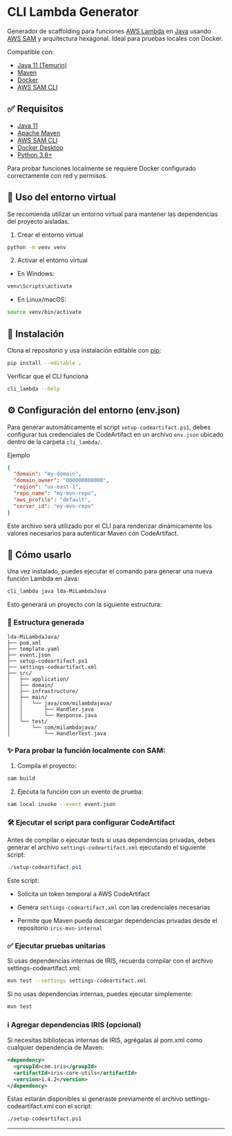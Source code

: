 # CLI Lambda Generator

Generador de scaffolding para funciones [AWS Lambda](https://aws.amazon.com/lambda/) en [Java](https://www.java.com/) usando [AWS SAM](https://docs.aws.amazon.com/serverless-application-model/latest/developerguide/what-is-sam.html) y arquitectura hexagonal. Ideal para pruebas locales con Docker.

Compatible con:
- [Java 11 (Temurin)](https://adoptium.net/)
- [Maven](https://maven.apache.org/)
- [Docker](https://www.docker.com/)
- [AWS SAM CLI](https://docs.aws.amazon.com/serverless-application-model/latest/developerguide/install-sam-cli.html)


## ✅ Requisitos

- [Java 11](https://adoptium.net/)
- [Apache Maven](https://maven.apache.org/)
- [AWS SAM CLI](https://docs.aws.amazon.com/serverless-application-model/latest/developerguide/install-sam-cli.html)
- [Docker Desktop](https://www.docker.com/products/docker-desktop/)
- [Python 3.8+](https://www.python.org/)

Para probar funciones localmente se requiere Docker configurado correctamente con red y permisos.

## 🐍 Uso del entorno virtual
Se recomienda utilizar un entorno virtual para mantener las dependencias del proyecto aisladas.

1. Crear el entorno virtual

``` bash
python -m venv venv
```

2. Activar el entorno virtual

-  En Windows:
``` bash
venv\Scripts\activate
```
- En Linux/macOS:

``` bash
source venv/bin/activate
```

## 🔧 Instalación

Clona el repositorio y usa instalación editable con [pip](https://pip.pypa.io/):

```bash
pip install --editable .

```

Verificar que el CLI funciona
```bash
cli_lambda --help
```

## ⚙️ Configuración del entorno (env.json)

Para generar automáticamente el script `setup-codeartifact.ps1`, debes configurar tus credenciales de CodeArtifact en un archivo `env.json` ubicado dentro de la carpeta `cli_lambda/`.

Ejemplo

``` json
{
  "domain": "my-domain",
  "domain_owner": "000000000000",
  "region": "us-east-1",
  "repo_name": "my-mvn-repo",
  "aws_profile": "default",
  "server_id": "my-mvn-repo"
}
```
Este archivo será utilizado por el CLI para renderizar dinámicamente los valores necesarios para autenticar Maven con CodeArtifact.

## 🧪 Cómo usarlo

Una vez instalado, puedes ejecutar el comando para generar una nueva función Lambda en Java:

```bash
cli_lambda java lda-MiLambdaJava
```

Esto generará un proyecto con la siguiente estructura:

### 📁 Estructura generada

```text
lda-MiLambdaJava/
├── pom.xml
├── template.yaml
├── event.json
├── setup-codeartifact.ps1
├── settings-codeartifact.xml
├── src/
│   ├── application/
│   ├── domain/
│   ├── infrastructure/
│   ├── main/
│   │   └── java/com/milambdajava/
│   │       ├── Handler.java
│   │       └── Response.java
│   └── test/
│       └── com/milambdajava/
│           └── HandlerTest.java
```

### ✨ Para probar la función localmente con SAM:

1. Compila el proyecto:
``` bash
sam build
```

2. Ejecuta la función con un evento de prueba:

``` bash
sam local invoke --event event.json
```

### 🛠️ Ejecutar el script para configurar CodeArtifact

Antes de compilar o ejecutar tests si usas dependencias privadas, debes generar el archivo `settings-codeartifact.xml` ejecutando el siguiente script:

```powershell
./setup-codeartifact.ps1
```

Este script:

- Solicita un token temporal a AWS CodeArtifact

- Genera `settings-codeartifact.xml` con las credenciales necesarias

- Permite que Maven pueda descargar dependencias privadas desde el repositorio `iris-mvn-internal`

### ✅ Ejecutar pruebas unitarias

Si usas dependencias internas de IRIS, recuerda compilar con el archivo settings-codeartifact.xml:
``` bash
mvn test --settings settings-codeartifact.xml
```

Si no usas dependencias internas, puedes ejecutar simplemente:
``` bash
mvn test
```

### ℹ️ Agregar dependencias IRIS (opcional)
Si necesitas bibliotecas internas de IRIS, agrégalas al pom.xml como cualquier dependencia de Maven:

``` xml
<dependency>
  <groupId>com.iris</groupId>
  <artifactId>iris-core-utils</artifactId>
  <version>1.4.2</version>
</dependency>
```

Estas estarán disponibles si generaste previamente el archivo settings-codeartifact.xml con el script:

``` bash
./setup-codeartifact.ps1
```

---
